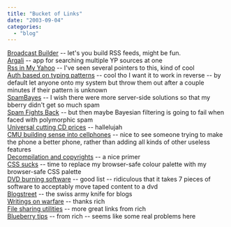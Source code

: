 ```yaml
---
title: "Bucket of Links"
date: "2003-09-04"
categories: 
  - "blog"
---
```


[Broadcast Builder](http://fileforum.betanews.com/detail.php3?fid=1061933724 "FileForum | Program Detail - Broadcast Builder") -- let's you build RSS feeds, might be fun.  
[Argali](http://www.jdlasica.com/blog/archives/2003_09_03.html#001436) \-- app for searching multiple YP sources at one  
[Rss in My Yahoo](http://www.mikemcbrideonline.com/2003_08_31_archives.html#106268016286880392) -- I've seen several pointers to this, kind of cool  
[Auth based on typing patterns](http://www.osnews.com/story.php?news_id=4421) -- cool tho I want it to work in reverse -- by default let anyone onto my system but throw them out after a couple minutes if their pattern is unknown  
[SpamBayes](http://www.boosman.com/blog/archives/000895.html) -- I wish there were more server-side solutions so that my bberry didn't get so much spam  
[Spam Fights Back](http://fishbowl.pastiche.org/archives/001531.html) -- but then maybe Bayesian filtering is going to fail when faced with polymorphic spam  
[Universal cutting CD prices](http://www.nytimes.com/2003/09/04/business/media/04MUSI.html?ex=1378008000&en=36bdcd421ed5eb1d&ei=5007&partner=USERLAND) -- hallelujah  
[CMU building sense into cellphones](http://people.uis.edu/rschr1/archive/2003_08_31_archive.html#106258624756518857) -- nice to see someone trying to make the phone a better phone, rather than adding all kinds of other useless features  
[Decompilation and copyrights](http://fishbowl.pastiche.org/archives/001527.html) -- a nice primer  
[CSS sucks](http://fishbowl.pastiche.org/archives/001512.html) -- time to replace my browser-safe colour palette with my browser-safe CSS palette  
[DVD burning software](http://www.furrygoat.com/archives/000618.html) -- good list -- ridiculous that it takes 7 pieces of software to acceptably move taped content to a dvd  
[Blogstreet](http://www.blogstreet.com/) -- the swiss army knife for blogs  
[Writings on warfare](http://www.tongfamily.com/guide/001088.html) -- thanks rich  
[File sharing utilities](http://www.tongfamily.com/guide_to_pcs/001087.html) -- more great links from rich  
[Blueberry tips](http://www.tongfamily.com/guide_to_wireless/001085.html) -- from rich -- seems like some real problems here

